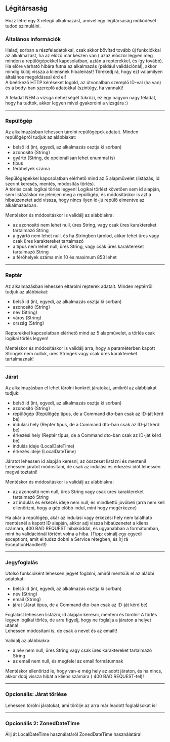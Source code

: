 ## Légitársaság

Hozz létre egy 3 rétegű alkalmazást, amivel egy légitársaság működését tudod szimulálni.

### Általános információk

Haladj sorban a részfeladatokkal, csak akkor bővítsd tovább új funkciókkal az alkalmazást, ha az előző már készen van (
azaz először legyen meg minden a repülőgépekkel kapcsolatban, aztán a repterekkel, és így tovább).  
Ha előre várható hibára futna az alkalmazás (például validációnál), akkor mindig küldj vissza a kliensnek hibaleírást!
Törekedj rá, hogy ezt valamilyen általános megoldással érd el!  
A beérkező HTTP kéréseket logold, az útvonalban szereplő ID-val (ha van) és a body-ban szereplő adatokkal (szintúgy, ha
vannak)!

A feladat NEM a vizsga nehézségét tükrözi, ez egy nagyon nagy feladat, hogy ha tudtok, akkor legyen mivel gyakorolni a
vizsgára :)

---

### Repülőgép

Az alkalmazásban lehessen tárolni repülőgépek adatait. Minden repülőgépről tudjuk az alábbiakat:

- belső id (int, egyedi, az alkalmazás osztja ki sorban)
- azonosító (String)
- gyártó (String, de opcionálisan lehet enummal is)
- típus
- férőhelyek száma

Repülőgépekkel kapcsolatban elérhető mind az 5 alapművelet (listázás, id szerint keresés, mentés, módosítás törlés).  
A törlés csak logikai törlés legyen! Logikai törlést követően sem id alapján, sem listázáskor ne jelenjen meg a
repülőgép, és módosításkor is azt a hibaüzenetet add vissza, hogy nincs ilyen id-jú repülő elmentve az alkalmazásban.

Mentéskor és módosításkor is validálj az alábbiakra:

- az azonosító nem lehet null, üres String, vagy csak üres karaktereket tartalmazó String
- a gyártó nem lehet null, és ha Stringben tárolod, akkor lehet üres vagy csak üres karaktereket tartalmazó
- a típus nem lehet null, üres String, vagy csak üres karaktereket tartalmazó String
- a férőhelyek száma min 10 és maximum 853 lehet

---

### Reptér

Az alkalmazásban lehessen eltárolni repterek adatait. Minden reptérről tudjuk az alábbiakat:

- belső id (int, egyedi, az alkalmazás osztja ki sorban)
- azonosító (String)
- név (String)
- város (String)
- ország (String)

Repterekkel kapcsolatban elérhető mind az 5 alapművelet, a törlés csak logikai törlés legyen!

Mentéskor és módosításkor is validálj arra, hogy a paraméterben kapott Stringek nem nullok, üres Stringek vagy csak üres
karaktereket tartalmaznak!

---

### Járat

Az alkalmazásban el lehet tárolni konkrét járatokat, amikről az alábbiakat tudjuk:

- belső id (int, egyedi, az alkalmazás osztja ki sorban)
- azonosító (String)
- repülőgép (Repülőgép típus, de a Command dto-ban csak az ID-ját kérd be)
- indulási hely (Reptér típus, de a Command dto-ban csak az ID-ját kérd be)
- érkezési hely (Reptér típus, de a Command dto-ban csak az ID-ját kérd be)
- indulás ideje (LocalDateTime)
- érkezés ideje (LocalDateTime)

Járatot lehessen id alapján keresni, az összeset listázni és menteni!  
Lehessen járatot módosítani, de csak az indulási és érkezési időt lehessen megváltoztatni!

Mentéskor és módosításkor is validálj az alábbiakra:

- az azonosító nem null, üres String vagy csak üres karaktereket tartalmazó String
- az indulás és érkezés ideje nem null, és mindkettő jövőbeli (arra nem kell ellenőrizni, hogy a gép előbb indul, mint
  hogy megérkezne)

Ha akár a repülőgép, akár az indulási vagy érkezési hely nem található mentésnél a kapott ID alapján, akkor adj vissza
hibaüzenetet a kliens számára, 400 BAD REQUEST hibakóddal, és ugyanabban a formátumban, mint ha validációnál történt
volna a hiba. (Tipp: csinálj egy egyedi exceptiont, amit el tudsz dobni a Service rétegben, és írj rá
ExceptionHandlert!)

---

### Jegyfoglalás

Utolsó funkcióként lehessen jegyet foglalni, amiről mentsük el az alábbi adatokat:

- belső id (int, egyedi, az alkalmazás osztja ki sorban)
- név (String)
- email (String)
- járat (Járat típus, de a Command dto-ban csak az ID-ját kérd be)

Foglalást lehessen listázni, id alapján keresni, menteni és törölni! A törlés legyen logikai törlés, de arra figyelj,
hogy ne foglalja a járaton a helyet utána!  
Lehessen módosítani is, de csak a nevet és az emailt!

Validálj az alábbiakra:

- a név nem null, üres String vagy csak üres karaktereket tartalmazó String
- az email nem null, és megfelel az email formátumnak

Mentéskor ellenőrizd le, hogy van-e még hely az adott járaton, és ha nincs, akkor dobj vissza hibát a kliens számára (
400 BAD REQUEST-tel)!

---

### Opcionális: Járat törlése

Lehessen törölni járatokat, ami törölje az arra már leadott foglalásokat is!

---

### Opcionális 2: ZonedDateTime

Állj át LocalDateTime használatáról ZonedDateTime használatára!